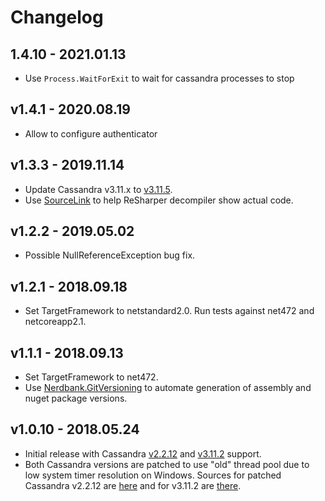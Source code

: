 # Changelog
## 1.4.10 - 2021.01.13
- Use `Process.WaitForExit` to wait for cassandra processes to stop

## v1.4.1 - 2020.08.19
- Allow to configure authenticator

## v1.3.3 - 2019.11.14
- Update Cassandra v3.11.x to [v3.11.5](http://archive.apache.org/dist/cassandra/3.11.5/).
- Use [SourceLink](https://github.com/dotnet/sourcelink) to help ReSharper decompiler show actual code.

## v1.2.2 - 2019.05.02
- Possible NullReferenceException bug fix.

## v1.2.1 - 2018.09.18
- Set TargetFramework to netstandard2.0. Run tests against net472 and netcoreapp2.1.

## v1.1.1 - 2018.09.13
- Set TargetFramework to net472.
- Use [Nerdbank.GitVersioning](https://github.com/AArnott/Nerdbank.GitVersioning) to automate generation of assembly 
  and nuget package versions.

## v1.0.10 - 2018.05.24
- Initial release with Cassandra [v2.2.12](http://archive.apache.org/dist/cassandra/2.2.12/) and 
  [v3.11.2](http://archive.apache.org/dist/cassandra/3.11.2/) support.
- Both Cassandra versions are patched to use "old" thread pool due to low system timer resolution on Windows.
  Sources for patched Cassandra v2.2.12 are [here](https://github.com/skbkontur/cassandra/tree/cassandra-2.2.12-oldThreadPool)
  and for v3.11.2 are [there](https://github.com/skbkontur/cassandra/tree/cassandra-3.11.2-oldThreadPool).
